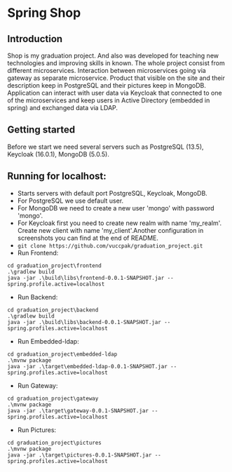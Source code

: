 # Spring Shop

## Introduction

Shop is my graduation project. And also was developed for teaching new technologies and improving skills in known. The whole project consist from different microservices. Interaction between microservices going via gateway as separate microservice. Product that visible on the site and their description keep in PostgreSQL and their pictures keep in MongoDB. Application can interact with user data via Keycloak that connected to one of the microservices and keep users in Active Directory (embedded in spring) and exchanged data via LDAP.


## Getting started
Before we start we need several servers such as PostgreSQL (13.5), Keycloak (16.0.1), MongoDB (5.0.5).

## Running for localhost:
* Starts servers with default port PostgreSQL, Keycloak, MongoDB.
* For PostgreSQL we use default user.
* For MongoDB we need to create a new user 'mongo' with password 'mongo'.
* For Keycloak first you need to create new realm with name 'my_realm'. Create new client with name 'my_client'.Another configuration in screenshots you can find at the end of README. 
* ``` git clone https://github.com/vuccpak/graduation_project.git ```
* Run Frontend:
```
cd graduation_project\frontend
.\gradlew build
java -jar .\build\libs\frontend-0.0.1-SNAPSHOT.jar --spring.profile.active=localhost
```
* Run Backend:
```
cd graduation_project\backend
.\gradlew build
java -jar .\build\libs\backend-0.0.1-SNAPSHOT.jar --spring.profiles.active=localhost 
```
* Run Embedded-ldap:
```
cd graduation_project\embedded-ldap
.\mvnw package
java -jar .\target\embedded-ldap-0.0.1-SNAPSHOT.jar --spring.profiles.active=localhost
```
* Run Gateway:
```
cd graduation_project\gateway
.\mvnw package
java -jar .\target\gateway-0.0.1-SNAPSHOT.jar --spring.profiles.active=localhost      
```
* Run Pictures:
```
cd graduation_project\pictures
.\mvnw package
java -jar .\target\pictures-0.0.1-SNAPSHOT.jar --spring.profiles.active=localhost      
```






